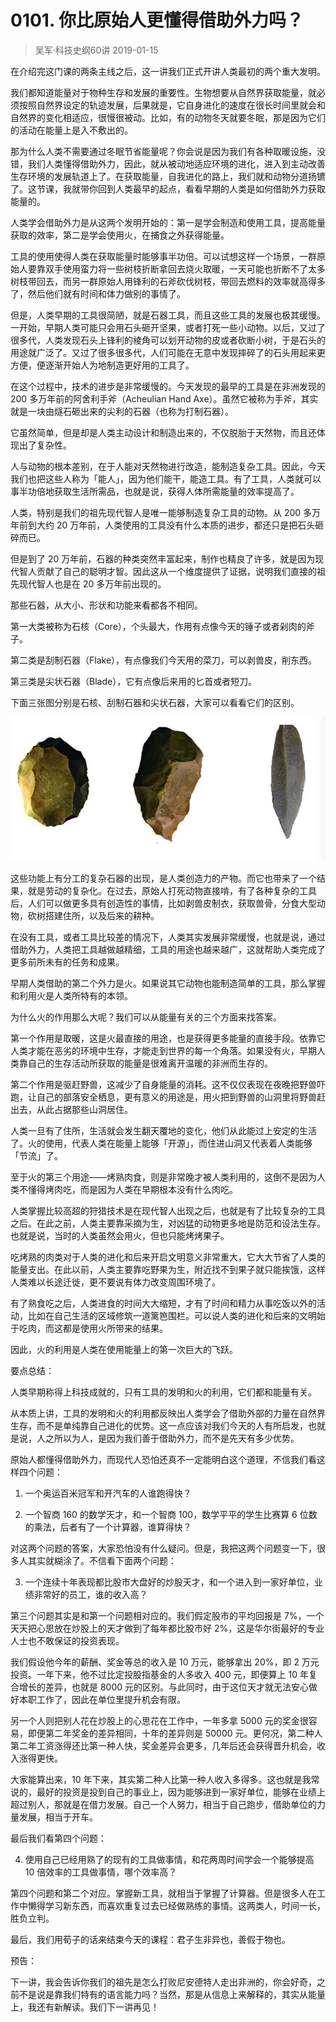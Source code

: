 # 0101. 你比原始人更懂得借助外力吗？
> 吴军·科技史纲60讲
2019-01-15

在介绍完这门课的两条主线之后，这一讲我们正式开讲人类最初的两个重大发明。

我们都知道能量对于物种生存和发展的重要性。生物想要从自然界获取能量，就必须按照自然界设定的轨迹发展，后果就是，它自身进化的速度在很长时间里就会和自然界的变化相适应，很慢很被动。比如，有的动物冬天就要冬眠，那是因为它们的活动在能量上是入不敷出的。

那为什么人类不需要通过冬眠节省能量呢？你会说是因为我们有各种取暖设施，没错，我们人类懂得借助外力，因此，就从被动地适应环境的进化，进入到主动改善生存环境的发展轨道上了。在获取能量，自我进化的路上，我们就和动物分道扬镳了。这节课，我就带你回到人类最早的起点，看看早期的人类是如何借助外力获取能量的。

人类学会借助外力是从这两个发明开始的：第一是学会制造和使用工具，提高能量获取的效率，第二是学会使用火，在捕食之外获得能量。

工具的使用使得人类在获取能量时能够事半功倍。可以试想这样一个场景，一群原始人要靠双手使用蛮力将一些树枝折断拿回去烧火取暖，一天可能也折断不了太多树枝带回去，而另一群原始人用锋利的石斧砍伐树枝，带回去燃料的效率就高得多了，然后他们就有时间和体力做别的事情了。

但是，人类早期的工具很简陋，就是石器工具，而且这些工具的发展也极其缓慢。一开始，早期人类可能只会用石头砸开坚果，或者打死一些小动物。以后，又过了很多代，人类发现石头上锋利的棱角可以划开动物的皮或者砍断小树，于是石头的用途就广泛了。又过了很多很多代，人们可能在无意中发现摔碎了的石头用起来更方便，便逐渐开始人为地制造更好用的工具了。

在这个过程中，技术的进步是非常缓慢的。今天发现的最早的工具是在非洲发现的 200 多万年前的阿舍利手斧（Acheulian Hand Axe）。虽然它被称为手斧，其实就是一块由燧石砸出来的尖利的石器（也称为打制石器）。

它虽然简单，但是却是人类主动设计和制造出来的，不仅脱胎于天然物，而且还体现出了复杂性。

人与动物的根本差别，在于人能对天然物进行改造，能制造复杂工具。因此，今天我们也把这些人称为「能人」，因为他们能干，能造工具。有了工具，人类就可以事半功倍地获取生活所需品，也就是说，获得人体所需能量的效率提高了。

人类，特别是我们的祖先现代智人是唯一能够制造复杂工具的动物。从 200 多万年前到大约 20 万年前，人类使用的工具没有什么本质的进步，都还只是把石头砸碎而已。

但是到了 20 万年前，石器的种类突然丰富起来，制作也精良了许多，就是因为现代智人贡献了自己的聪明才智。因此这从一个维度提供了证据，说明我们直接的祖先现代智人也是在 20 多万年前出现的。

那些石器，从大小、形状和功能来看都各不相同。

第一大类被称为石核（Core），个头最大，作用有点像今天的锤子或者剁肉的斧子。

第二类是刮制石器（Flake），有点像我们今天用的菜刀，可以剥兽皮，削东西。

第三类是尖状石器（Blade），它有点像后来用的匕首或者短刀。

下面三张图分别是石核、刮制石器和尖状石器，大家可以看看它们的区别。

![](./res/2019013.jpg)

这些功能上有分工的复杂石器的出现，是人类创造力的产物。而它也带来了一个结果，就是劳动的复杂化。在过去，原始人打死动物直接啃，有了各种复杂的工具后，人们可以做更多具有创造性的事情，比如剥兽皮制衣，获取兽骨，分食大型动物，砍树搭建住所，以及后来的耕种。

在没有工具，或者工具比较差的情况下，人类其实发展非常缓慢，也就是说，通过借助外力，人类把工具越做越精细，工具的用途也越来越广，这就帮助人类完成了更多前所未有的任务和成果。

早期人类借助的第二个外力是火。如果说其它动物也能制造简单的工具，那么掌握和利用火是人类所特有的本领。

为什么火的作用那么大呢？我们可以从能量有关的三个方面来找答案。

第一个作用是取暖，这是火最直接的用途，也是获得更多能量的直接手段。依靠它人类才能在恶劣的环境中生存，才能走到世界的每一个角落。如果没有火，早期人类靠自己的生存活动所获取的能量是很难离开温暖的非洲而生存的。

第二个作用是驱赶野兽，这减少了自身能量的消耗。这不仅仅表现在夜晚把野兽吓跑，让自己的部落安全栖息，更有意义的用途是，用火把到野兽的山洞里将野兽赶出去，从此占据那些山洞居住。

人类一旦有了住所，生活就会发生翻天覆地的变化，他们从此能过上安定的生活了。火的使用，代表人类在能量上能够「开源」，而住进山洞又代表着人类能够「节流」了。

至于火的第三个用途——烤熟肉食，则是非常晚才被人类利用的，这倒不是因为人类不懂得烤肉吃，而是因为人类在早期根本没有什么肉吃。

人类掌握比较高超的狩猎技术是在现代智人出现之后，也就是有了比较复杂的工具之后。在此之前，人类主要靠采摘为生，对凶猛的动物更多地是防范和设法生存。也就是说，当时的人类虽然会用火，但也只能烤烤果子。

吃烤熟的肉类对于人类的进化和后来开启文明意义非常重大，它大大节省了人类的能量支出。在此以前，人类主要靠吃野果为生，附近找不到果子就只能挨饿，这样人类难以长途迁徙，更不要说有体力改变周围环境了。

有了熟食吃之后，人类进食的时间大大缩短，才有了时间和精力从事吃饭以外的活动，比如在自己生活的区域修筑一道篱笆围栏。可以说人类的进化和后来的文明始于吃肉，而这都是使用火所带来的结果。

因此，火的利用是人类在使用能量上的第一次巨大的飞跃。

要点总结：

人类早期称得上科技成就的，只有工具的发明和火的利用，它们都和能量有关。

从本质上讲，工具的发明和火的利用都反映出人类学会了借助外部的力量在自然界生存，而不是单纯靠自己进化的优势。这一点应该对我们今天的人有所启发，也就是说，人之所以为人，是因为我们善于借助外力，而不是先天有多少优势。

原始人都懂得借助外力，而现代人恐怕还真不一定能明白这个道理，不信我们看这样四个问题：

1. 一个奥运百米冠军和开汽车的人谁跑得快？

2. 一个智商 160 的数学天才，和一个智商 100，数学平平的学生比赛算 6 位数的乘法，后者有了一个计算器，谁算得快？

对这两个问题的答案，大家恐怕没有什么疑问。但是，我把这两个问题变一下，很多人其实就糊涂了。不信看下面两个问题：

3. 一个连续十年表现都比股市大盘好的炒股天才，和一个进入到一家好单位，业绩非常好的员工，谁的收入高？

第三个问题其实是和第一个问题相对应的。我们假定股市的平均回报是 7%，一个天天把心思放在炒股上的天才做到了每年都比股市好 2%，这是华尔街最好的专业人士也不敢保证的投资表现。

我们假设他今年的薪酬、奖金等总的收入是 10 万元，能够拿出 20%，即 2 万元投资。一年下来，他不过比定投股指基金的人多收入 400 元，即便算上 10 年复合增长的差异，也就是 8000 元的区别。与此同时，由于这位天才就无法安心做好本职工作了，因此在单位里提升机会有限。

另一个人则把别人花在炒股上的心思花在工作中，一年多拿 5000 元的奖金很容易，即便第二年奖金的差异相同，十年的差异则是 50000 元。更何况，第二种人第二年工资涨得还比第一种人快，奖金差异会更多，几年后还会获得晋升机会，收入涨得更快。

大家能算出来，10 年下来，其实第二种人比第一种人收入多得多。这也就是我常说的，最好的投资是投到自己的事业上，因为能够进到一家好单位，能够在业绩上超过别人，那就是在借力发展。自己一个人努力，相当于自己跑步，借助单位的力量发展，相当于开车。

最后我们看第四个问题：

4. 使用自己已经用熟了的现有的工具做事情，和花两周时间学会一个能够提高 10 倍效率的工具做事情，哪个效率高？

第四个问题和第二个对应。掌握新工具，就相当于掌握了计算器。但是很多人在工作中懒得学习新东西，而喜欢重复过去已经做熟练的事情。这两类人，时间一长，胜负立判。

最后，我们用荀子的话来结束今天的课程：君子生非异也，善假于物也。

预告：

下一讲，我会告诉你我们的祖先是怎么打败尼安德特人走出非洲的，你会好奇，之前不是说是靠我们特有的语言能力吗？当然，那是从信息上来解释的，其实从能量上，我还有新解读。我们下一讲再见！